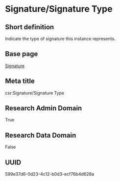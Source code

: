 # Signature/Signature Type
## Short definition
Indicate the type of signature this instance represents.
## Base page
[Signature](../Objects/Signature.md)
## Meta title
csr:Signature/Signature Type
## Research Admin Domain
True
## Research Data Domain
False
## UUID
599e37d6-0d23-4c12-b0d3-ecf76b4d628a
